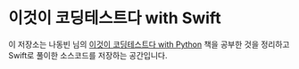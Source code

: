 # 이것이 코딩테스트다 with Swift

이 저장소는 나동빈 님의 [이것이 코딩테스트다 with Python](https://www.hanbit.co.kr/store/books/look.php?p_code=B8945183661) 책을 공부한 것을 정리하고 Swift로 풀이한 소스코드를 저장하는 공간입니다.
